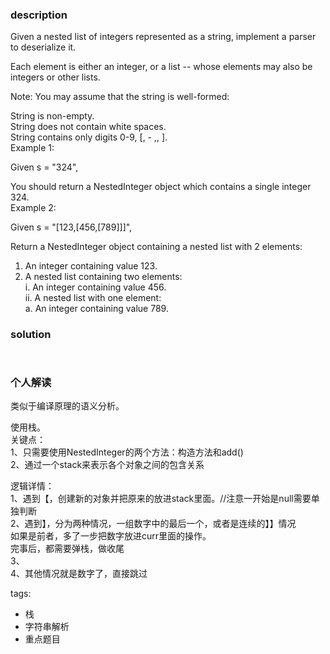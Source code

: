 ### description    
  Given a nested list of integers represented as a string, implement a parser to deserialize it.  
    
  Each element is either an integer, or a list -- whose elements may also be integers or other lists.  
    
  Note: You may assume that the string is well-formed:  
    
  String is non-empty.  
  String does not contain white spaces.  
  String contains only digits 0-9, [, - ,, ].  
  Example 1:  
    
  Given s = "324",  
    
  You should return a NestedInteger object which contains a single integer 324.  
  Example 2:  
    
  Given s = "[123,[456,[789]]]",  
    
  Return a NestedInteger object containing a nested list with 2 elements:  
    
  1. An integer containing value 123.  
  2. A nested list containing two elements:  
      i.  An integer containing value 456.  
      ii. A nested list with one element:  
           a. An integer containing value 789.  
### solution    
```    
    
```    
    
### 个人解读    
  类似于编译原理的语义分析。  
    
  使用栈。  
  关键点：  
  1、只需要使用NestedInteger的两个方法：构造方法和add()  
  2、通过一个stack来表示各个对象之间的包含关系  
    
  逻辑详情：  
  1、遇到【，创建新的对象并把原来的放进stack里面。//注意一开始是null需要单独判断  
  2、遇到】，分为两种情况，一组数字中的最后一个，或者是连续的】】情况  
    如果是前者，多了一步把数字放进curr里面的操作。  
    完事后，都需要弹栈，做收尾  
  3、  
  4、其他情况就是数字了，直接跳过  
    
tags:    
  -  栈  
  -  字符串解析  
  -  重点题目  
